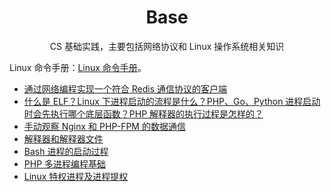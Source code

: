 <h1 align="center">
    Base
</h1>

<p align="center">CS 基础实践，主要包括网络协议和 Linux 操作系统相关知识</p>  

Linux 命令手册：[Linux 命令手册](http://linux.51yip.com/)。  

- [通过网络编程实现一个符合 Redis 通信协议的客户端](通过网络编程实现一个符合Redis通信协议的客户端.md)
- [什么是 ELF？Linux 下进程启动的流程是什么？PHP、Go、Python 进程启动时会先执行哪个底层函数？PHP 解释器的执行过程是怎样的？](什么是ELF？Linux下进程启动的流程是什么？PHP、Go、Python进程启动时会先执行哪个底层函数？PHP解释器的执行过程是怎样的？.md)
- [手动观察 Nginx 和 PHP-FPM 的数据通信](手动观察Nginx和PHP-FPM的数据通信.md)
- [解释器和解释器文件](解释器和解释器文件.md)
- [Bash 进程的启动过程](Bash进程的启动过程.md)
- [PHP 多进程编程基础](PHP多进程编程基础.md)
- [Linux 特权进程及进程提权](Linux特权进程及进程提权.md)
